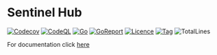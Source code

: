 # Sentinel Hub

[![Codecov](https://codecov.io/gh/sentinel-official/hub/branch/development/graph/badge.svg)](https://codecov.io/gh/sentinel-official/hub?branch=development)
[![CodeQL](https://github.com/sentinel-official/hub/actions/workflows/codeql.yml/badge.svg)](https://github.com/sentinel-official/hub/actions/workflows/codeql.yml)
[![Go](https://img.shields.io/github/go-mod/go-version/sentinel-official/hub)](https://github.com/sentinel-official/hub/blob/development/go.mod)
[![GoReport](https://goreportcard.com/badge/github.com/sentinel-official/hub)](https://goreportcard.com/report/github.com/sentinel-official/hub)
[![Licence](https://img.shields.io/github/license/sentinel-official/hub.svg)](https://github.com/sentinel-official/hub/blob/development/LICENSE)
[![Tag](https://img.shields.io/github/tag/sentinel-official/hub.svg)](https://github.com/sentinel-official/hub/releases/latest)
![TotalLines](https://tokei.ekzhang.com/b1/github/sentinel-official/hub)

For documentation click [here](https://docs.sentinel.co/sentinelhub/setup)

